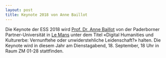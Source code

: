 ```yaml
---
layout: post 
title: Keynote 2018 von Anne Baillot
---
```


Die Keynote der ESS 2018
wird [Prof. Dr. Anne Baillot] von der Paderborner Partner-Universität in [Le 
Mans] unter dem Titel «Digital Humanities und Kulturerbe: Vernunftehe oder 
unwiderstehliche Leidenschaft?» halten. 
Die Keynote wird in diesem Jahr am Dienstagabend, 18. September, 18 Uhr in 
Raum ZM 01-28 stattfinden.

[Prof. Dr. Anne Baillot]: http://3lam.univ-lemans.fr/fr/membres/enseignants-chercheurs/baillot-anne.html
[Le Mans]: http://www.univ-lemans.fr/fr/index.html
